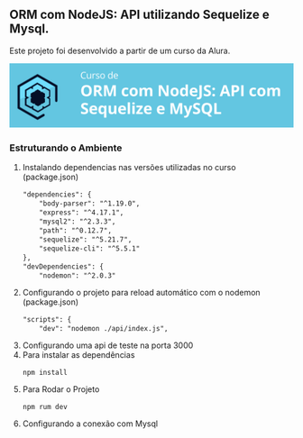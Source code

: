 ## ORM com NodeJS: API utilizando Sequelize e Mysql.

Este projeto foi desenvolvido a partir de um curso da Alura.

![](assets/images/titulo-alura.png)

### Estruturando o Ambiente

1. Instalando dependencias nas versões utilizadas no curso (package.json)
    ```
    "dependencies": {
        "body-parser": "^1.19.0",
        "express": "^4.17.1",
        "mysql2": "^2.3.3",
        "path": "^0.12.7",
        "sequelize": "^5.21.7",
        "sequelize-cli": "^5.5.1"
    },
    "devDependencies": {
        "nodemon": "^2.0.3"
    ```
2. Configurando o projeto para reload automático com o nodemon (package.json)
    ```
    "scripts": {
        "dev": "nodemon ./api/index.js",
    ```
3. Configurando uma api de teste na porta 3000
4. Para instalar as dependências
    ```
    npm install
    ```
5. Para Rodar o Projeto
    ```
    npm rum dev
    ```
6. Configurando a conexão com Mysql


